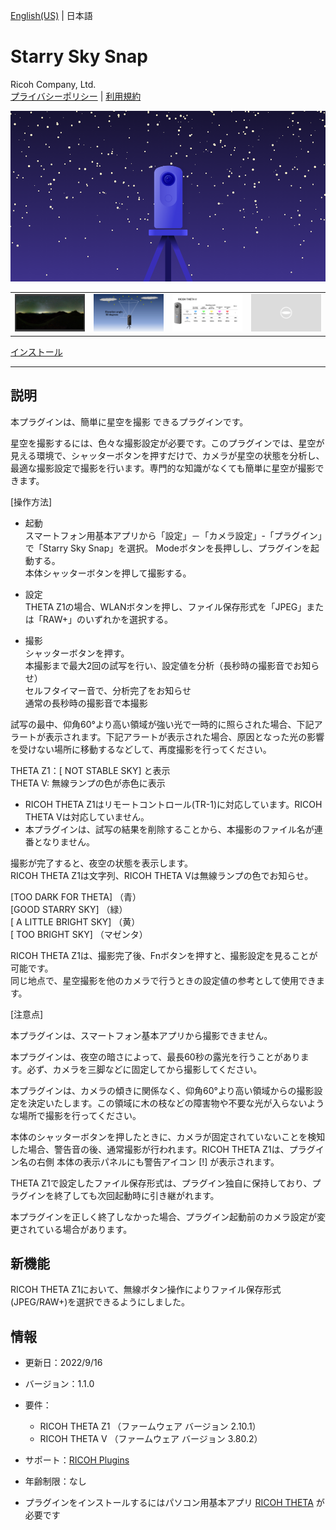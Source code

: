 [English(US)](README.md) | 日本語

# Starry Sky Snap
Ricoh Company, Ltd.  
[プライバシーポリシー](../../README.ja.md#%E3%83%97%E3%83%A9%E3%82%A4%E3%83%90%E3%82%B7%E3%83%BC%E3%83%9D%E3%83%AA%E3%82%B7%E3%83%BC) | [利用規約](../../README.ja.md#%E5%88%A9%E7%94%A8%E8%A6%8F%E7%B4%84)

<div align="center">
 <img src="1.png">
 
 <table>
  <tr>
   <td><img src="2.png"></td>
   <td><img src="3.png"></td>
   <td><img src="4.png"></td>
   <td><img src="../../resources/common/img/noimg.png"></td>
  </tr>
 </table>
</div>

[インストール](https://link.ricoh360.com/plugins/com.theta360.starryskysnap/apk)

***

## 説明
本プラグインは、簡単に星空を撮影 できるプラグインです。  

星空を撮影するには、色々な撮影設定が必要です。このプラグインでは、星空が見える環境で、シャッターボタンを押すだけで、カメラが星空の状態を分析し、最適な撮影設定で撮影を行います。専門的な知識がなくても簡単に星空が撮影できます。  


[操作方法]  

- 起動  
スマートフォン用基本アプリから「設定」－「カメラ設定」-「プラグイン」で「Starry Sky Snap」を選択。
Modeボタンを長押しし、プラグインを起動する。  
本体シャッターボタンを押して撮影する。  


- 設定  
THETA Z1の場合、WLANボタンを押し、ファイル保存形式を「JPEG」または「RAW+」のいずれかを選択する。  


- 撮影  
シャッターボタンを押す。  
本撮影まで最大2回の試写を行い、設定値を分析（長秒時の撮影音でお知らせ）  
セルフタイマー音で、分析完了をお知らせ  
通常の長秒時の撮影音で本撮影  

試写の最中、仰角60°より高い領域が強い光で一時的に照らされた場合、下記アラートが表示されます。下記アラートが表示された場合、原因となった光の影響を受けない場所に移動するなどして、再度撮影を行ってください。  
  
THETA Z1：[ NOT STABLE SKY] と表示  
THETA V: 無線ランプの色が赤色に表示  
  
* RICOH THETA Z1はリモートコントロール(TR-1)に対応しています。RICOH THETA Vは対応していません。
* 本プラグインは、試写の結果を削除することから、本撮影のファイル名が連番となりません。

撮影が完了すると、夜空の状態を表示します。  
RICOH THETA Z1は文字列、RICOH THETA Vは無線ランプの色でお知らせ。  

[TOO DARK FOR THETA] （青）  
[GOOD STARRY SKY] （緑）  
[ A LITTLE BRIGHT SKY] （黄）  
[ TOO BRIGHT SKY] （マゼンタ）  

RICOH THETA Z1は、撮影完了後、Fnボタンを押すと、撮影設定を見ることが可能です。  
同じ地点で、星空撮影を他のカメラで行うときの設定値の参考として使用できます。  


[注意点]  

本プラグインは、スマートフォン基本アプリから撮影できません。  

本プラグインは、夜空の暗さによって、最長60秒の露光を行うことがあります。必ず、カメラを三脚などに固定してから撮影してください。  

本プラグインは、カメラの傾きに関係なく、仰角60°より高い領域からの撮影設定を決定いたします。この領域に木の枝などの障害物や不要な光が入らないような場所で撮影を行ってください。  

本体のシャッターボタンを押したときに、カメラが固定されていないことを検知した場合、警告音の後、通常撮影が行われます。RICOH THETA Z1は、プラグイン名の右側 本体の表示パネルにも警告アイコン [!] が表示されます。  

THETA Z1で設定したファイル保存形式は、プラグイン独自に保持しており、プラグインを終了しても次回起動時に引き継がれます。  

本プラグインを正しく終了しなかった場合、プラグイン起動前のカメラ設定が変更されている場合があります。  

## 新機能
RICOH THETA Z1において、無線ボタン操作によりファイル保存形式(JPEG/RAW+)を選択できるようにしました。 

## 情報
  * 更新日：2022/9/16
  * バージョン：1.1.0
  * 要件：
    * RICOH THETA Z1 （ファームウェア バージョン 2.10.1）
    * RICOH THETA V （ファームウェア バージョン 3.80.2）
  * サポート：[RICOH Plugins](https://support.theta360.com/ja/)
  * 年齢制限：なし

* プラグインをインストールするにはパソコン用基本アプリ [RICOH THETA](https://theta360.com/ja/about/application/pc.html#app-detail-01) が必要です
